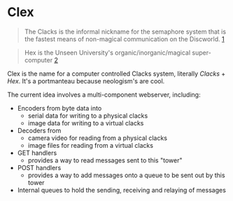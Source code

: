 # Clex

> The Clacks is the informal nickname for the semaphore system that is the fastest means of non-magical communication on the Discworld. [1](https://wiki.lspace.org/mediawiki/Clacks)

> Hex is the Unseen University's organic/inorganic/magical super-computer [2](https://wiki.lspace.org/mediawiki/Hex)

Clex is the name for a computer controlled Clacks system, literally *Clacks* + *Hex*. It's a portmanteau because neologism's are cool.

The current idea involves a multi-component webserver, including:

- Encoders from byte data into
  - serial data for writing to a physical clacks 
  - image data for writing to a virtual clacks
- Decoders from
  - camera video for reading from a physical clacks
  - image files for reading from a virtual clacks  
- GET handlers
    - provides a way to read messages sent to this "tower"
- POST handlers
    - provides a way to add messages onto a queue to be sent out by this tower
- Internal queues to hold the sending, receiving and relaying of messages
